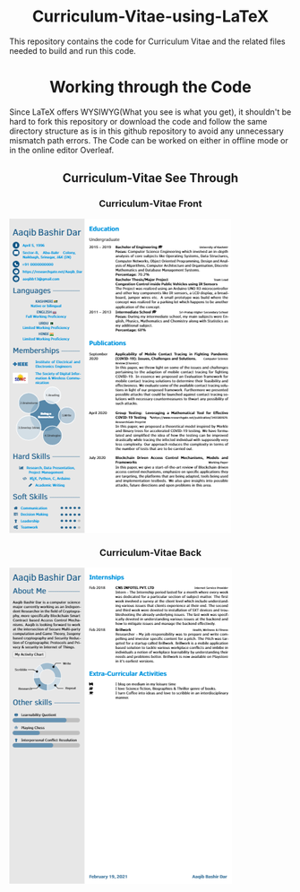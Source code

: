 <div align="center">
  <h1> Curriculum-Vitae-using-LaTeX </h1>
</div>

This repository contains the code for Curriculum Vitae and the related files needed to build and run this code.

<div align="center">
  <h1> Working through the Code </h1>
</div>

Since LaTeX offers WYSIWYG(What you see is what you get), it shouldn't be hard to fork this repository or download the code and follow the same directory structure as is in this github repository to avoid any unnecessary mismatch path errors. The Code can be worked on either in offline mode or in the online editor Overleaf.


<div align="center">
  <h2> Curriculum-Vitae See Through</h2>
</div>

<div align='center'>
  <h3> Curriculum-Vitae Front </h3>
 </div>
 
![](cvfront.png)

<div align='center'>
  <h3> Curriculum-Vitae Back </h3>
</div>

![](cvback.png)
